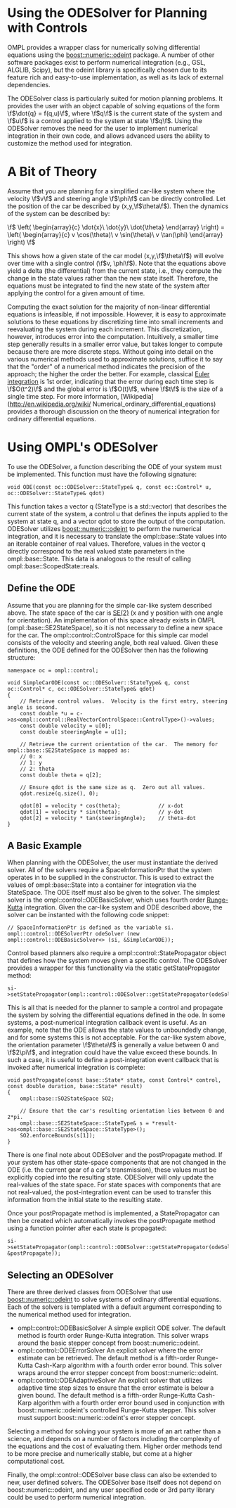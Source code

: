 # Using the ODESolver for Planning with Controls

OMPL provides a wrapper class for numerically solving differential equations using the [boost::numeric::odeint][odeint] package. A number of other software packages exist to perform numerical integration (e.g., GSL, ALGLIB, Scipy), but the odeint library is specifically chosen due to its feature rich and easy-to-use implementation, as well as its lack of external dependencies.

The ODESolver class is particularly suited for motion planning problems. It provides the user with an object capable of solving equations of the form \f$\dot{q} = f(q,u)\f$, where \f$q\f$ is the current state of the system and \f$u\f$ is a control applied to the system at state \f$q\f$. Using the ODESolver removes the need for the user to implement numerical integration in their own code, and allows advanced users the ability to customize the method used for integration.


# A Bit of Theory

Assume that you are planning for a simplified car-like system where the velocity \f$v\f$ and steering angle \f$\phi\f$ can be directly controlled. Let the position of the car be described by (x,y,\f$\theta\f$). Then the dynamics of the system can be described by:

\f$
\left(
  \begin{array}{c}
    \dot{x}\\
    \dot{y}\\
    \dot{\theta}
  \end{array}
\right) =
\left(
  \begin{array}{c}
    v \cos(\theta)\\
    v \sin(\theta)\\
    v \tan(\phi)
  \end{array}
\right)
\f$

This shows how a given state of the car model (x,y,\f$\theta\f$) will evolve over time with a single control (\f$v, \phi\f$). Note that the equations above yield a delta (the differential) from the current state, i.e., they compute the change in the state values rather than the new state itself. Therefore, the equations must be integrated to find the new state of the system after applying the control for a given amount of time.

Computing the exact solution for the majority of non-linear differential equations is infeasible, if not impossible. However, it is easy to approximate solutions to these equations by discretizing time into small increments and reevaluating the system during each increment. This discretization, however, introduces error into the computation. Intuitively, a smaller time step generally results in a smaller error value, but takes longer to compute because there are more discrete steps. Without going into detail on the various numerical methods used to approximate solutions, suffice it to say that the "order" of a numerical method indicates the precision of the approach; the higher the order the better. For example, classical [Euler integration](http://mathworld.wolfram.com/EulerForwardMethod.html) is 1st order, indicating that the error during each time step is \f$O(t^2)\f$ and the global error is \f$O(t)\f$, where \f$t\f$ is the size of a single time step. For more information, [Wikipedia](http://en.wikipedia.org/wiki/ Numerical_ordinary_differential_equations) provides a thorough discussion on the theory of numerical integration for ordinary differential equations.


# Using OMPL's ODESolver

To use the ODESolver, a function describing the ODE of your system must be implemented.  This function must have the following signature:

~~~{.cpp}
void ODE(const oc::ODESolver::StateType& q, const oc::Control* u, oc::ODESolver::StateType& qdot)
~~~

This function takes a vector q (StateType is a std::vector) that describes the current state of the system, a control u that defines the inputs applied to the system at state q, and a vector qdot to store the output of the computation. ODESolver utilizes [boost::numeric::odeint][odeint] to perform the numerical integration, and it is necessary to translate the ompl::base::State values into an iterable container of real values.  Therefore, values in the vector q directly correspond to the real valued state parameters in the ompl::base::State.  This data is analogous to the result of calling ompl::base::ScopedState::reals.


## Define the ODE

Assume that you are planning for the simple car-like system described above. The state space of the car is [SE(2)](http://en.wikipedia.org/wiki/Euclidean_group) (x and y position with one angle for orientation). An implementation of this space already exists in OMPL (ompl::base::SE2StateSpace), so it is not necessary to define a new space for the car. The ompl::control::ControlSpace for this simple car model consists of the velocity and steering angle, both real valued. Given these definitions, the ODE defined for the ODESolver then has the following structure:

~~~{.cpp}
namespace oc = ompl::control;

void SimpleCarODE(const oc::ODESolver::StateType& q, const oc::Control* c, oc::ODESolver::StateType& qdot)
{
    // Retrieve control values.  Velocity is the first entry, steering angle is second.
    const double *u = c->as<ompl::control::RealVectorControlSpace::ControlType>()->values;
    const double velocity = u[0];
    const double steeringAngle = u[1];

    // Retrieve the current orientation of the car.  The memory for ompl::base::SE2StateSpace is mapped as:
    // 0: x
    // 1: y
    // 2: theta
    const double theta = q[2];

    // Ensure qdot is the same size as q.  Zero out all values.
    qdot.resize(q.size(), 0);

    qdot[0] = velocity * cos(theta);            // x-dot
    qdot[1] = velocity * sin(theta);            // y-dot
    qdot[2] = velocity * tan(steeringAngle);    // theta-dot
}
~~~


## A Basic Example

When planning with the ODESolver, the user must instantiate the derived solver. All of the solvers require a SpaceInformationPtr that the system operates in to be supplied in the constructor. This is used to extract the values of ompl::base::State into a container for integration via the StateSpace. The ODE itself must also be given to the solver. The simplest solver is the ompl::control::ODEBasicSolver, which uses fourth order [Runge-Kutta](http://mathworld.wolfram.com/Runge-KuttaMethod.html) integration. Given the car-like system and ODE described above, the solver can be instanted with the following code snippet:

~~~{.cpp}
// SpaceInformationPtr is defined as the variable si.
ompl::control::ODESolverPtr odeSolver (new ompl::control::ODEBasicSolver<> (si, &SimpleCarODE));
~~~

Control based planners also require a ompl::control::StatePropagator object that defines how the system moves given a specific control. The ODESolver provides a wrapper for this functionality via the static getStatePropagator method:

~~~{.cpp}
si->setStatePropagator(ompl::control::ODESolver::getStatePropagator(odeSolver));
~~~

This is all that is needed for the planner to sample a control and propagate the system by solving the differential equations defined in the ode.  In some systems, a post-numerical integration callback event is useful. As an example, note that the ODE allows the state values to unboundedly change, and for some systems this is not acceptable. For the car-like system above, the orientation parameter \f$\theta\f$ is generally a value between 0 and \f$2\pi\f$, and integration could have the value exceed these bounds. In such a case, it is useful to define a post-integration event callback that is invoked after numerical integration is complete:

~~~{.cpp}
void postPropagate(const base::State* state, const Control* control, const double duration, base::State* result)
{
    ompl::base::SO2StateSpace SO2;

    // Ensure that the car's resulting orientation lies between 0 and 2*pi.
    ompl::base::SE2StateSpace::StateType& s = *result->as<ompl::base::SE2StateSpace::StateType>();
    SO2.enforceBounds(s[1]);
}
~~~

There is one final note about ODESolver and the postPropagate method.  If your system has other state-space components that are not changed in the ODE (i.e. the current gear of a car's transmission), these values must be explicitly copied into the resulting state.  ODESolver will only update the real-values of the state space.  For state spaces with components that are not real-valued, the post-integration event can be used to transfer this information from the initial state to the resulting state.

Once your postPropagate method is implemented, a StatePropagator can then be created which automatically invokes the postPropagate method using a function pointer after each state is propagated:

~~~{.cpp}
si->setStatePropagator(ompl::control::ODESolver::getStatePropagator(odeSolver, &postPropagate));
~~~


## Selecting an ODESolver

There are three derived classes from ODESolver that use [boost::numeric::odeint][odeint] to solve systems of ordinary differential equations. Each of the solvers is templated with a default argument corresponding to the numerical method used for integration.

- ompl::control::ODEBasicSolver
  A simple explicit ODE solver.  The default method is fourth order Runge-Kutta integration. This solver wraps around the basic stepper concept from boost::numeric::odeint.
- ompl::control::ODEErrorSolver
  An explicit solver where the error estimate can be retrieved.  The default method is a
  fifth-order Runge-Kutta Cash-Karp algorithm with a fourth order error bound.
  This solver wraps around the error stepper concept from boost::numeric::odeint.
- ompl::control::ODEAdaptiveSolver
  An explicit solver that utilizes adaptive time step sizes to ensure that the error estimate is below a given bound. The default method is a fifth-order Runge-Kutta Cash-Karp algorithm with a fourth order error bound used in conjunction with boost::numeric::odeint's controlled Runge-Kutta stepper. This solver must support boost::numeric::odeint's error stepper concept.

Selecting a method for solving your system is more of an art rather than a science, and depends on a number of factors including the complexity of the equations and the cost of evaluating them. Higher order methods tend to be more precise and numerically stable, but come at a higher computational cost.

Finally, the ompl::control::ODESolver base class can also be extended to new, user defined solvers. The ODESolver base itself does not depend on boost::numeric::odeint, and any user specified code or 3rd party library could be used to perform numerical integration.

[odeint]: http://www.boost.org/libs/numeric/odeint
